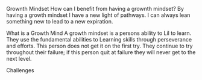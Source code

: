  Grownth Mindset
 How can I benefit from having a grownth mindset? 
By having a growth mindset I have a new light of pathways. I can always lean something new to lead to a new expiration. 

What is a Growth Mind
 A growth mindset is a persons ability to Lil to learn. They use the fundamental abilities to Learning skills through perseverance and efforts. This person does not get it on the first try. They continue to try throughout their failure; if this person quit at failure they will never get to the next level. 
 
 Challenges 







